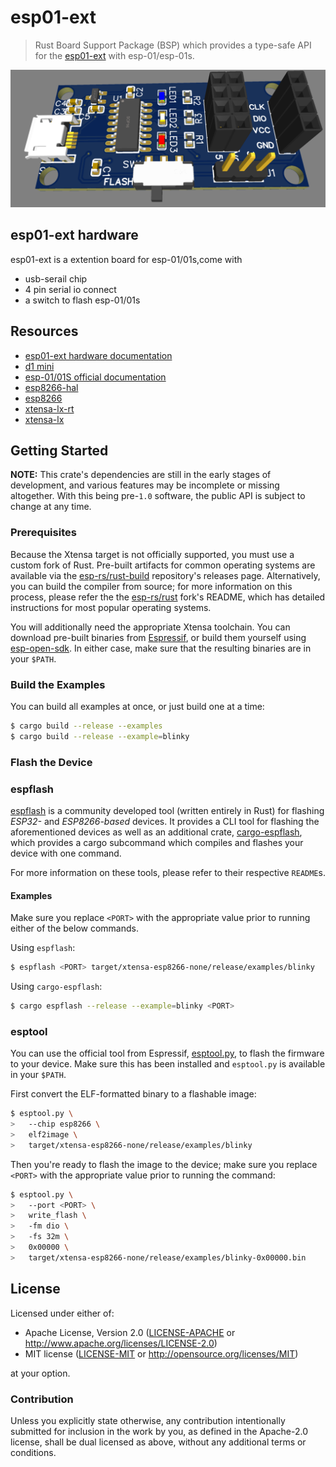 # esp01-ext

> Rust Board Support Package (BSP) which provides a type-safe API for the [esp01-ext](https://github.com/bj5/esp01-ext/blob/main/docs/hardware.md) with esp-01/esp-01s.

![pcb](https://github.com/bj5/esp01-ext/blob/main/docs/esp01-ext-3d.png)



## esp01-ext hardware
esp01-ext is a extention board for esp-01/01s,come with
- usb-serail chip 
- 4 pin serial io connect
- a switch to  flash esp-01/01s





## Resources

- [esp01-ext hardware documentation](https://github.com/bj5/esp01-ext/blob/main/docs/hardware.md)
- [d1 mini](https://github.com/jessebraham/d1-mini)
- [esp-01/01S official documentation](https://docs.ai-thinker.com/en/esp8266)
- [esp8266-hal](https://github.com/esp-rs/esp8266-hal)
- [esp8266](https://github.com/esp-rs/esp8266)
- [xtensa-lx-rt](https://github.com/esp-rs/xtensa-lx-rt)
- [xtensa-lx](https://github.com/esp-rs/xtensa-lx)

## Getting Started

**NOTE:** This crate's dependencies are still in the early stages of development, and various features may be incomplete or missing altogether. With this being pre-`1.0` software, the public API is subject to change at any time.

### Prerequisites

Because the Xtensa target is not officially supported, you must use a custom fork of Rust. Pre-built artifacts for common operating systems are available via the [esp-rs/rust-build] repository's releases page. Alternatively, you can build the compiler from source; for more information on this process, please refer the the [esp-rs/rust] fork's README, which has detailed instructions for most popular operating systems.

You will additionally need the appropriate Xtensa toolchain. You can download pre-built binaries from [Espressif], or build them yourself using [esp-open-sdk]. In either case, make sure that the resulting binaries are in your `$PATH`.

[esp-rs/rust]: https://github.com/MabezDev/rust-xtensa
[esp-rs/rust-build]: https://github.com/MabezDev/rust-build
[espressif]: https://docs.espressif.com/projects/esp8266-rtos-sdk/en/latest/get-started/index.html#setup-toolchain
[esp-open-sdk]: https://github.com/pfalcon/esp-open-sdk

### Build the Examples

You can build all examples at once, or just build one at a time:

```bash
$ cargo build --release --examples
$ cargo build --release --example=blinky
```

### Flash the Device

### espflash

[espflash] is a community developed tool (written entirely in Rust) for flashing _ESP32-_ and _ESP8266-based_ devices. It provides a CLI tool for flashing the aforementioned devices as well as an additional crate, [cargo-espflash], which provides a cargo subcommand which compiles and flashes your device with one command.

For more information on these tools, please refer to their respective `README`s.

#### Examples

Make sure you replace `<PORT>` with the appropriate value prior to running either of the below commands.

Using `espflash`:

```bash
$ espflash <PORT> target/xtensa-esp8266-none/release/examples/blinky
```

Using `cargo-espflash`:

```bash
$ cargo espflash --release --example=blinky <PORT>
```

[espflash]: https://github.com/esp-rs/espflash
[cargo-espflash]: https://github.com/esp-rs/espflash/tree/master/cargo-espflash

### esptool

You can use the official tool from Espressif, [esptool.py], to flash the firmware to your device. Make sure this has been installed and `esptool.py` is available in your `$PATH`.

First convert the ELF-formatted binary to a flashable image:

```bash
$ esptool.py \
>   --chip esp8266 \
>   elf2image \
>   target/xtensa-esp8266-none/release/examples/blinky
```

Then you're ready to flash the image to the device; make sure you replace `<PORT>` with the appropriate value prior to running the command:

```bash
$ esptool.py \
>   --port <PORT> \
>   write_flash \
>   -fm dio \
>   -fs 32m \
>   0x00000 \
>   target/xtensa-esp8266-none/release/examples/blinky-0x00000.bin
```

[esptool.py]: https://github.com/espressif/esptool

## License

Licensed under either of:

- Apache License, Version 2.0 ([LICENSE-APACHE](LICENSE-APACHE) or http://www.apache.org/licenses/LICENSE-2.0)
- MIT license ([LICENSE-MIT](LICENSE-MIT) or http://opensource.org/licenses/MIT)

at your option.

### Contribution

Unless you explicitly state otherwise, any contribution intentionally submitted for inclusion in
the work by you, as defined in the Apache-2.0 license, shall be dual licensed as above, without
any additional terms or conditions.
